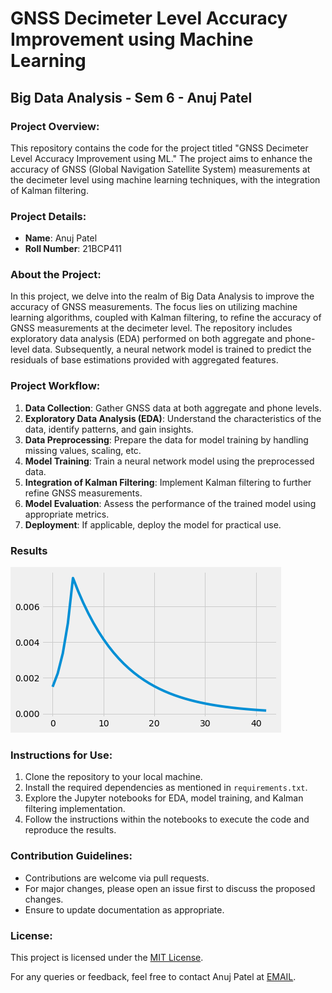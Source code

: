 # GNSS Decimeter Level Accuracy Improvement using Machine Learning

## Big Data Analysis - Sem 6 - Anuj Patel

### Project Overview:
This repository contains the code for the project titled "GNSS Decimeter Level Accuracy Improvement using ML." The project aims to enhance the accuracy of GNSS (Global Navigation Satellite System) measurements at the decimeter level using machine learning techniques, with the integration of Kalman filtering.

### Project Details:
- **Name**: Anuj Patel
- **Roll Number**: 21BCP411

### About the Project:
In this project, we delve into the realm of Big Data Analysis to improve the accuracy of GNSS measurements. The focus lies on utilizing machine learning algorithms, coupled with Kalman filtering, to refine the accuracy of GNSS measurements at the decimeter level. The repository includes exploratory data analysis (EDA) performed on both aggregate and phone-level data. Subsequently, a neural network model is trained to predict the residuals of base estimations provided with aggregated features.

### Project Workflow:
1. **Data Collection**: Gather GNSS data at both aggregate and phone levels.
2. **Exploratory Data Analysis (EDA)**: Understand the characteristics of the data, identify patterns, and gain insights.
3. **Data Preprocessing**: Prepare the data for model training by handling missing values, scaling, etc.
4. **Model Training**: Train a neural network model using the preprocessed data.
5. **Integration of Kalman Filtering**: Implement Kalman filtering to further refine GNSS measurements.
6. **Model Evaluation**: Assess the performance of the trained model using appropriate metrics.
7. **Deployment**: If applicable, deploy the model for practical use.

### Results 
![GNSS Model Results](results.png)

### Instructions for Use:
1. Clone the repository to your local machine.
2. Install the required dependencies as mentioned in `requirements.txt`.
3. Explore the Jupyter notebooks for EDA, model training, and Kalman filtering implementation.
4. Follow the instructions within the notebooks to execute the code and reproduce the results.

### Contribution Guidelines:
- Contributions are welcome via pull requests.
- For major changes, please open an issue first to discuss the proposed changes.
- Ensure to update documentation as appropriate.

### License:
This project is licensed under the [MIT License](LICENSE).

For any queries or feedback, feel free to contact Anuj Patel at [EMAIL](mailto:anuj.pce21@sot.pdpu.ac.in).


